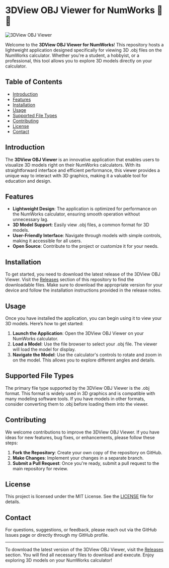 # 3DView OBJ Viewer for NumWorks 📱✨

![3DView OBJ Viewer](https://img.shields.io/badge/Download-3DView%20OBJ%20Viewer-blue?style=for-the-badge&logo=github&logoColor=white)

Welcome to the **3DView OBJ Viewer for NumWorks**! This repository hosts a lightweight application designed specifically for viewing 3D .obj files on the NumWorks calculator. Whether you're a student, a hobbyist, or a professional, this tool allows you to explore 3D models directly on your calculator.

## Table of Contents

- [Introduction](#introduction)
- [Features](#features)
- [Installation](#installation)
- [Usage](#usage)
- [Supported File Types](#supported-file-types)
- [Contributing](#contributing)
- [License](#license)
- [Contact](#contact)

## Introduction

The **3DView OBJ Viewer** is an innovative application that enables users to visualize 3D models right on their NumWorks calculators. With its straightforward interface and efficient performance, this viewer provides a unique way to interact with 3D graphics, making it a valuable tool for education and design.

## Features

- **Lightweight Design**: The application is optimized for performance on the NumWorks calculator, ensuring smooth operation without unnecessary lag.
- **3D Model Support**: Easily view .obj files, a common format for 3D models.
- **User-Friendly Interface**: Navigate through models with simple controls, making it accessible for all users.
- **Open Source**: Contribute to the project or customize it for your needs.

## Installation

To get started, you need to download the latest release of the 3DView OBJ Viewer. Visit the [Releases](https://github.com/GatoGordo69/3DView-OBJ-Viewer-for-Numworks/releases) section of this repository to find the downloadable files. Make sure to download the appropriate version for your device and follow the installation instructions provided in the release notes.

## Usage

Once you have installed the application, you can begin using it to view your 3D models. Here’s how to get started:

1. **Launch the Application**: Open the 3DView OBJ Viewer on your NumWorks calculator.
2. **Load a Model**: Use the file browser to select your .obj file. The viewer will load the model for display.
3. **Navigate the Model**: Use the calculator's controls to rotate and zoom in on the model. This allows you to explore different angles and details.

## Supported File Types

The primary file type supported by the 3DView OBJ Viewer is the .obj format. This format is widely used in 3D graphics and is compatible with many modeling software tools. If you have models in other formats, consider converting them to .obj before loading them into the viewer.

## Contributing

We welcome contributions to improve the 3DView OBJ Viewer. If you have ideas for new features, bug fixes, or enhancements, please follow these steps:

1. **Fork the Repository**: Create your own copy of the repository on GitHub.
2. **Make Changes**: Implement your changes in a separate branch.
3. **Submit a Pull Request**: Once you're ready, submit a pull request to the main repository for review.

## License

This project is licensed under the MIT License. See the [LICENSE](LICENSE) file for details.

## Contact

For questions, suggestions, or feedback, please reach out via the GitHub Issues page or directly through my GitHub profile.

---

To download the latest version of the 3DView OBJ Viewer, visit the [Releases](https://github.com/GatoGordo69/3DView-OBJ-Viewer-for-Numworks/releases) section. You will find all necessary files to download and execute. Enjoy exploring 3D models on your NumWorks calculator!